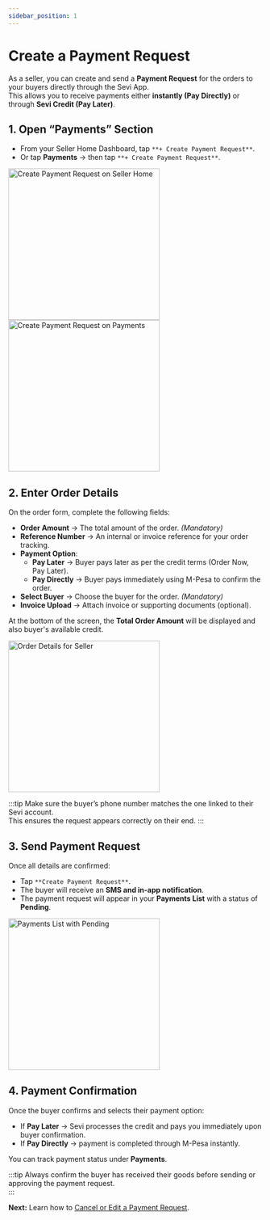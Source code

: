 ```yaml
---
sidebar_position: 1
---
```


# Create a Payment Request

As a seller, you can create and send a **Payment Request** for the orders to your buyers directly through the Sevi App.  
This allows you to receive payments either **instantly (Pay Directly)** or through **Sevi Credit (Pay Later)**.


## 1. Open “Payments” Section
- From your Seller Home Dashboard, tap `**+ Create Payment Request**`.
- Or tap **Payments** → then tap `**+ Create Payment Request**`.

<img src="/seller/001.png" alt="Create Payment Request on Seller Home" width="300"/>
<img src="/seller/002.png" alt="Create Payment Request on Payments" width="300"/>


## 2. Enter Order Details
On the order form, complete the following fields:  

- **Order Amount** → The total amount of the order. *(Mandatory)*  
- **Reference Number** → An internal or invoice reference for your order tracking.  
- **Payment Option**:  
  - **Pay Later** → Buyer pays later as per the credit terms (Order Now, Pay Later).  
  - **Pay Directly** → Buyer pays immediately using M-Pesa to confirm the order.  
- **Select Buyer** → Choose the buyer for the order. *(Mandatory)*   
- **Invoice Upload** → Attach invoice or supporting documents (optional).  

At the bottom of the screen, the **Total Order Amount** will be displayed and also buyer's available credit.  

<img src="/seller/003.png" alt="Order Details for Seller" width="300"/>  

:::tip
Make sure the buyer’s phone number matches the one linked to their Sevi account.  
This ensures the request appears correctly on their end.
:::


## 3. Send Payment Request
Once all details are confirmed:
- Tap `**Create Payment Request**`.  
- The buyer will receive an **SMS and in-app notification**.  
- The payment request will appear in your **Payments List** with a status of **Pending**.

<img src="/seller/005.png" alt="Payments List with Pending" width="300"/>


## 4. Payment Confirmation
Once the buyer confirms and selects their payment option:
- If **Pay Later** → Sevi processes the credit and pays you immediately upon buyer confirmation.  
- If **Pay Directly** → payment is completed through M-Pesa instantly.  

You can track payment status under **Payments**.


:::tip
Always confirm the buyer has received their goods before sending or approving the payment request.  
:::


**Next:** Learn how to [Cancel or Edit a Payment Request](/docs/seller/payments/cancel-payment).  
